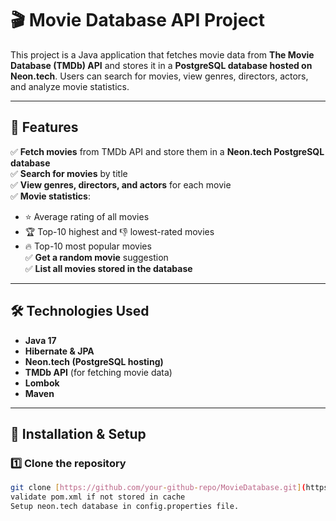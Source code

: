 # 🎬 Movie Database API Project

This project is a Java application that fetches movie data from **The Movie Database (TMDb) API** and stores it in a **PostgreSQL database hosted on Neon.tech**. Users can search for movies, view genres, directors, actors, and analyze movie statistics.

---

## 🚀 Features
✅ **Fetch movies** from TMDb API and store them in a **Neon.tech PostgreSQL database**  
✅ **Search for movies** by title  
✅ **View genres, directors, and actors** for each movie  
✅ **Movie statistics**:
   - ⭐ Average rating of all movies  
   - 🏆 Top-10 highest and 👎 lowest-rated movies  
   - 🔥 Top-10 most popular movies  
✅ **Get a random movie** suggestion  
✅ **List all movies stored in the database**  

---

## 🛠 Technologies Used
- **Java 17**  
- **Hibernate & JPA**  
- **Neon.tech (PostgreSQL hosting)**  
- **TMDb API** (for fetching movie data)  
- **Lombok**  
- **Maven**  

---

## 🔧 Installation & Setup
### 1️⃣ **Clone the repository**
```bash
git clone [https://github.com/your-github-repo/MovieDatabase.git](https://github.com/MickeJDengaard/SP1-3sem.git)
validate pom.xml if not stored in cache
Setup neon.tech database in config.properties file.
